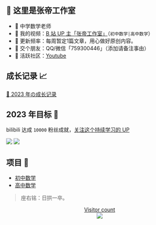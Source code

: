 ## 👋 这里是张帝工作室

- :apple: 中学数学老师
- :cookie: 我的视频：[B 站 UP 主「张帝工作室」](https://space.bilibili.com/11160758/)（`初中数学|高中数学`）
- :strawberry: 更新频率：每周暂定1篇文章，用心做好原创内容。
- :tangerine: 交个朋友：QQ/微信「759300446」（添加请备注事由）
- :watermelon: 活跃社区：[Youtube](https://www.youtube.com/channel/UCjzTFhv2rbGA4PzijWwKC6w?sub_confirmation=1)

## 成长记录 :chart_with_upwards_trend:

[:rocket: 2023 年の成长记录](https://github.com/users/zhangdistudio/projects/1)
## 2023 年目标 :dart:

bilibili 达成 `10000` 粉丝成就，[关注这个持续学习的 UP](https://space.bilibili.com/11160758/)

<a href="https://space.bilibili.com/11160758"><img src="https://img.shields.io/badge/dynamic/json?labelColor=FE7398&logo=bilibili&logoColor=white&label=bilibili%20fans&color=00aeec&query=%24.data.totalSubs&url=https%3A%2F%2Fapi.spencerwoo.com%2Fsubstats%2F%3Fsource%3Dbilibili%26queryKey%3D11160758" /></a> <a href="https://github.com/zhangdistudio"><img src="https://img.shields.io/github/stars/zhangdistudio?color=faf408&label=github%20stars&logo=github" /></a>
<!--
图标设计: https://shields.io/
-->

## 项目 :tada:

- [初中数学](https://github.com/ZhangDiStudio/ChuZhongShuXue)
- [高中数学](https://github.com/ZhangDiStudio/GaoZhongShuXue)

> 座右铭：日拱一卒。

<a href="https://alili.tech"><p align="center"> Visitor count<br> <img src="https://profile-counter.glitch.me/zhangdistudio/count.svg" /></a>
<!--
- 🔭 I’m currently working on ...
- 🌱 I’m currently learning ...
- 👯 I’m looking to collaborate on ...
- 🤔 I’m looking for help with ...
- 💬 Ask me about ...
- 📫 How to reach me: ...
- 😄 Pronouns: ...
- ⚡ Fun fact: ...
-->
